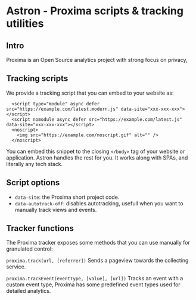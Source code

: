 # Astron - Proxima scripts & tracking utilities

## Intro
Proxima is an Open Source analytics project with strong focus on privacy,

## Tracking scripts

We provide a tracking script that you can embed to your website as:

```
  <script type="module" async defer src="https://example.com/latest.modern.js" data-site="xxx-xxx-xxx"></script>  
  <script nomodule async defer src="https://example.com/latest.js" data-site="xxx-xxx-xxx"></script>
  <noscript>
    <img src="https://example.com/noscript.gif" alt="" />
  </noscript>
```

You can embed this snippet to the closing `</body>` tag of your website or application. Astron handles the rest for you.
It works along with SPAs, and literally any tech stack.

## Script options

- `data-site`: the Proxima short project code.
- `data-autotrack-off`: disables autotracking, usefull when you want to manually track views and events.

## Tracker functions
The Proxima tracker exposes some methods that you can use manually for granulated control:

`proxima.track(url, [referrer])`
Sends a pageview towards the collecting service.

`proxima.trackEvent(eventType, [value], [url])`
Tracks an event with a custom event type, Proxima has some predefined event types used for detailed analytics.
